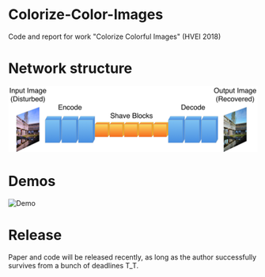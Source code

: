 # Colorize-Color-Images
Code and report for work "Colorize Colorful Images" (HVEI 2018)

# Network structure
![Network Structure](images/structure.png)

# Demos
![Demo](images/demos.png)

# Release
Paper and code will be released recently, as long as the author successfully survives from a bunch of deadlines T_T.
